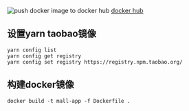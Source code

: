 
![push docker image to docker hub](https://github.com/jast90/react-tutorial/workflows/push%20docker%20image%20to%20docker%20hub/badge.svg) 
[docker hub](https://hub.docker.com/repository/docker/jast90/web-mall)

## 设置yarn taobao镜像

```
yarn config list
yarn config get registry
yarn config set registry https://registry.npm.taobao.org/
```

## 构建docker镜像

```
docker build -t mall-app -f Dockerfile .
```